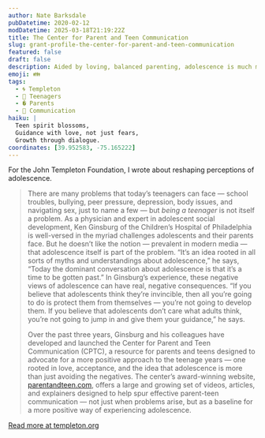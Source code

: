 ```yaml
---
author: Nate Barksdale
pubDatetime: 2020-02-12
modDatetime: 2025-03-18T21:19:22Z
title: The Center for Parent and Teen Communication
slug: grant-profile-the-center-for-parent-and-teen-communication
featured: false
draft: false
description: Aided by loving, balanced parenting, adolescence is much more than something to be gotten through
emoji: 👪
tags:
  - 🌀 Templeton
  - 👦 Teenagers
  - � Parents
  - 💬 Communication
haiku: |
  Teen spirit blossoms,  
  Guidance with love, not just fears,  
  Growth through dialogue.
coordinates: [39.952583, -75.165222]
---
```


For the John Templeton Foundation, I wrote about reshaping perceptions of adolescence.

> There are many problems that today’s teenagers can face — school troubles, bullying, peer pressure, depression, body issues, and navigating sex, just to name a few — but _being a teenager_ is not itself a problem. As a physician and expert in adolescent social development, Ken Ginsburg of the Children’s Hospital of Philadelphia is well-versed in the myriad challenges adolescents and their parents face. But he doesn’t like the notion — prevalent in modern media — that adolescence itself is part of the problem. “It’s an idea rooted in all sorts of myths and understandings about adolescence,” he says, “Today the dominant conversation about adolescence is that it’s a time to be gotten past.” In Ginsburg’s experience, these negative views of adolescence can have real, negative consequences. “If you believe that adolescents think they’re invincible, then all you’re going to do is protect them from themselves — you’re not going to develop them. If you believe that adolescents don’t care what adults think, you’re not going to jump in and give them your guidance,” he says.
>
> Over the past three years, Ginsburg and his colleagues have developed and launched the Center for Parent and Teen Communication (CPTC), a resource for parents and teens designed to advocate for a more positive approach to the teenage years — one rooted in love, acceptance, and the idea that adolescence is more than just avoiding the negatives. The center’s award-winning website, [parentandteen.com](https://parentandteen.com), offers a large and growing set of videos, articles, and explainers designed to help spur effective parent-teen communication — not just when problems arise, but as a baseline for a more positive way of experiencing adolescence.

[Read more at templeton.org](https://www.templeton.org/grant/the-chop-center-to-promote-adolescent-health-character-and-well-being-a-research-translation-and-dissemination-initiative)
